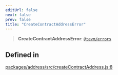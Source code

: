 ```yaml
---
editUrl: false
next: false
prev: false
title: "CreateContractAddressError"
---
```


> **CreateContractAddressError**: [`@tevm/errors`](/reference/tevm/errors/globals/)

## Defined in

[packages/address/src/createContractAddress.js:8](https://github.com/evmts/tevm-monorepo/blob/main/packages/address/src/createContractAddress.js#L8)
